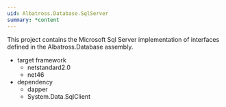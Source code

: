 ```yaml
---
uid: Albatross.Database.SqlServer
summary: *content
---
```


This project contains the Microsoft Sql Server implementation of interfaces defined in the Albatross.Database assembly.

* target framework
    * netstandard2.0
    * net46
* dependency
    * dapper
    * System.Data.SqlClient

